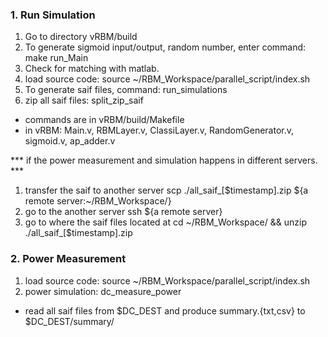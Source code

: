### 1\. Run Simulation
1. Go to directory vRBM/build
2. To generate sigmoid input/output, random number, enter command: make run_Main
3. Check for matching with matlab.
4. load source code: source ~/RBM_Workspace/parallel_script/index.sh
5. To generate saif files, command: run_simulations
6. zip all saif files: split_zip_saif

* commands are in vRBM/build/Makefile
* in vRBM: Main.v, RBMLayer.v, ClassiLayer.v, RandomGenerator.v, sigmoid.v, ap_adder.v

*** if the power measurement and simulation happens in different servers. ***
1. transfer the saif to another server
scp ./all_saif_[$timestamp].zip  ${a remote server:~/RBM_Workspace/}
2. go to the another server
ssh  ${a remote server}
3. go to where the saif files located at
cd ~/RBM_Workspace/ && unzip ./all_saif_[$timestamp].zip

### 2\. Power Measurement
1. load source code: source ~/RBM_Workspace/parallel_script/index.sh
2. power simulation: dc_measure_power

* read all saif files from $DC_DEST and produce summary.{txt,csv} to $DC_DEST/summary/
